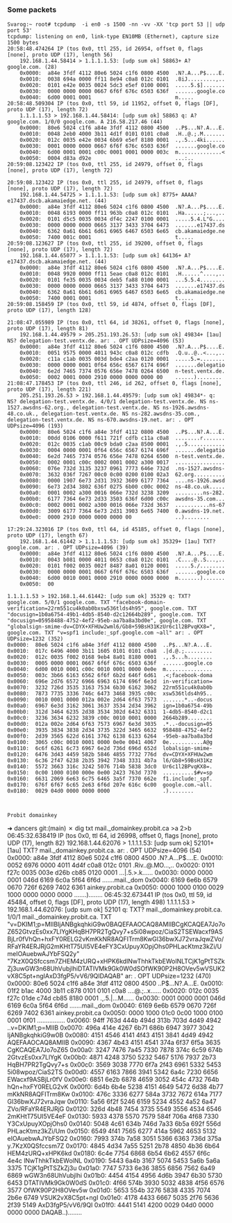 #

### Some packets

```
Svarog:~ root# tcpdump  -i en0 -s 1500 -nn -vv -XX 'tcp port 53 || udp port 53'
tcpdump: listening on en0, link-type EN10MB (Ethernet), capture size 1500 bytes
20:58:48.474264 IP (tos 0x0, ttl 255, id 26954, offset 0, flags [none], proto UDP (17), length 56)
    192.168.1.44.58414 > 1.1.1.1.53: [udp sum ok] 58863+ A? google.com. (28)
	0x0000:  a84e 3fdf 4112 80e6 5024 c1f6 0800 4500  .N?.A...P$....E.
	0x0010:  0038 694a 0000 ff11 8e94 c0a8 012c 0101  .8iJ.........,..
	0x0020:  0101 e42e 0035 0024 5dc3 e5ef 0100 0001  .....5.$].......
	0x0030:  0000 0000 0000 0667 6f6f 676c 6503 636f  .......google.co
	0x0040:  6d00 0001 0001                           m.....
20:58:48.509304 IP (tos 0x0, ttl 59, id 11952, offset 0, flags [DF], proto UDP (17), length 72)
    1.1.1.1.53 > 192.168.1.44.58414: [udp sum ok] 58863 q: A? google.com. 1/0/0 google.com. A 216.58.217.46 (44)
	0x0000:  80e6 5024 c1f6 a84e 3fdf 4112 0800 4500  ..P$...N?.A...E.
	0x0010:  0048 2eb0 4000 3b11 4d1f 0101 0101 c0a8  .H..@.;.M.......
	0x0020:  012c 0035 e42e 0034 6b69 e5ef 8180 0001  .,.5...4ki......
	0x0030:  0001 0000 0000 0667 6f6f 676c 6503 636f  .......google.co
	0x0040:  6d00 0001 0001 c00c 0001 0001 0000 003c  m..............<
	0x0050:  0004 d83a d92e                           ...:..
20:59:08.123422 IP (tos 0x0, ttl 255, id 24979, offset 0, flags [none], proto UDP (17), length 72)
```

```
20:59:08.123422 IP (tos 0x0, ttl 255, id 24979, offset 0, flags [none], proto UDP (17), length 72)
    192.168.1.44.54725 > 1.1.1.1.53: [udp sum ok] 8775+ AAAA? e17437.dscb.akamaiedge.net. (44)
	0x0000:  a84e 3fdf 4112 80e6 5024 c1f6 0800 4500  .N?.A...P$....E.
	0x0010:  0048 6193 0000 ff11 963b c0a8 012c 0101  .Ha......;...,..
	0x0020:  0101 d5c5 0035 0034 df4c 2247 0100 0001  .....5.4.L"G....
	0x0030:  0000 0000 0000 0665 3137 3433 3704 6473  .......e17437.ds
	0x0040:  6362 0a61 6b61 6d61 6965 6467 6503 6e65  cb.akamaiedge.ne
	0x0050:  7400 001c 0001                           t.....
20:59:08.123627 IP (tos 0x0, ttl 255, id 39200, offset 0, flags [none], proto UDP (17), length 72)
    192.168.1.44.65077 > 1.1.1.1.53: [udp sum ok] 64136+ A? e17437.dscb.akamaiedge.net. (44)
	0x0000:  a84e 3fdf 4112 80e6 5024 c1f6 0800 4500  .N?.A...P$....E.
	0x0010:  0048 9920 0000 ff11 5eae c0a8 012c 0101  .H......^....,..
	0x0020:  0101 fe35 0035 0034 deb5 fa88 0100 0001  ...5.5.4........
	0x0030:  0000 0000 0000 0665 3137 3433 3704 6473  .......e17437.ds
	0x0040:  6362 0a61 6b61 6d61 6965 6467 6503 6e65  cb.akamaiedge.ne
	0x0050:  7400 0001 0001                           t.....
20:59:08.158459 IP (tos 0x0, ttl 59, id 4874, offset 0, flags [DF], proto UDP (17), length 128)
```

```
21:08:47.055989 IP (tos 0x0, ttl 64, id 38261, offset 0, flags [none], proto UDP (17), length 81)
    192.168.1.44.49579 > 205.251.193.26.53: [udp sum ok] 49834+ [1au] NS? delegation-test.ventx.de. ar: . OPT UDPsize=4096 (53)
	0x0000:  a84e 3fdf 4112 80e6 5024 c1f6 0800 4500  .N?.A...P$....E.
	0x0010:  0051 9575 0000 4011 943c c0a8 012c cdfb  .Q.u..@..<...,..
	0x0020:  c11a c1ab 0035 003d bde4 c2aa 0120 0001  .....5.=........
	0x0030:  0000 0000 0001 0f64 656c 6567 6174 696f  .......delegatio
	0x0040:  6e2d 7465 7374 0576 656e 7478 0264 6500  n-test.ventx.de.
	0x0050:  0002 0001 0000 2910 0000 0000 0000 00    ......)........
21:08:47.178453 IP (tos 0x0, ttl 246, id 262, offset 0, flags [none], proto UDP (17), length 221)
    205.251.193.26.53 > 192.168.1.44.49579: [udp sum ok] 49834*- q: NS? delegation-test.ventx.de. 4/0/1 delegation-test.ventx.de. NS ns-1527.awsdns-62.org., delegation-test.ventx.de. NS ns-1926.awsdns-48.co.uk., delegation-test.ventx.de. NS ns-282.awsdns-35.com., delegation-test.ventx.de. NS ns-670.awsdns-19.net. ar: . OPT UDPsize=4096 (193)
	0x0000:  80e6 5024 c1f6 a84e 3fdf 4112 0800 4500  ..P$...N?.A...E.
	0x0010:  00dd 0106 0000 f611 721f cdfb c11a c0a8  ........r.......
	0x0020:  012c 0035 c1ab 00c9 bda0 c2aa 8500 0001  .,.5............
	0x0030:  0004 0000 0001 0f64 656c 6567 6174 696f  .......delegatio
	0x0040:  6e2d 7465 7374 0576 656e 7478 0264 6500  n-test.ventx.de.
	0x0050:  0002 0001 c00c 0002 0001 0002 a300 0017  ................
	0x0060:  076e 732d 3135 3237 0961 7773 646e 732d  .ns-1527.awsdns-
	0x0070:  3632 036f 7267 00c0 0c00 0200 0100 02a3  62.org..........
	0x0080:  0000 1907 6e73 2d31 3932 3609 6177 7364  ....ns-1926.awsd
	0x0090:  6e73 2d34 3802 636f 0275 6b00 c00c 0002  ns-48.co.uk.....
	0x00a0:  0001 0002 a300 0016 066e 732d 3238 3209  .........ns-282.
	0x00b0:  6177 7364 6e73 2d33 3503 636f 6d00 c00c  awsdns-35.com...
	0x00c0:  0002 0001 0002 a300 0016 066e 732d 3637  ...........ns-67
	0x00d0:  3009 6177 7364 6e73 2d31 3903 6e65 7400  0.awsdns-19.net.
	0x00e0:  0000 2910 0000 0000 0000 00              ..)........
```

```
17:29:24.323016 IP (tos 0x0, ttl 64, id 45185, offset 0, flags [none], proto UDP (17), length 67)
    192.168.1.44.61442 > 1.1.1.1.53: [udp sum ok] 35329+ [1au] TXT? google.com. ar: . OPT UDPsize=4096 (39)
	0x0000:  a84e 3fdf 4112 80e6 5024 c1f6 0800 4500  .N?.A...P$....E.
	0x0010:  0043 b081 0000 4011 0653 c0a8 012c 0101  .C....@..S...,..
	0x0020:  0101 f002 0035 002f 8487 8a01 0120 0001  .....5./........
	0x0030:  0000 0000 0001 0667 6f6f 676c 6503 636f  .......google.co
	0x0040:  6d00 0010 0001 0000 2910 0000 0000 0000  m.......).......
	0x0050:  00
```
    1.1.1.1.53 > 192.168.1.44.61442: [udp sum ok] 35329 q: TXT? google.com. 5/0/1 google.com. TXT "facebook-domain-verification=22rm551cu4k0ab0bxsw536tlds4h95", google.com. TXT "docusign=1b0a6754-49b1-4db5-8540-d2c12664b289", google.com. TXT "docusign=05958488-4752-4ef2-95eb-aa7ba8a3bd0e", google.com. TXT "globalsign-smime-dv=CDYX+XFHUw2wml6/Gb8+59BsH31KzUr6c1l2BPvqKX8=", google.com. TXT "v=spf1 include:_spf.google.com ~all" ar: . OPT UDPsize=1232 (352)
	0x0000:  80e6 5024 c1f6 a84e 3fdf 4112 0800 4500  ..P$...N?.A...E.
	0x0010:  017c 6496 4000 3b11 1605 0101 0101 c0a8  .|d.@.;.........
	0x0020:  012c 0035 f002 0168 9eb4 8a01 8180 0001  .,.5...h........
	0x0030:  0005 0000 0001 0667 6f6f 676c 6503 636f  .......google.co
	0x0040:  6d00 0010 0001 c00c 0010 0001 0000 0e0e  m...............
	0x0050:  003c 3b66 6163 6562 6f6f 6b2d 646f 6d61  .<;facebook-doma
	0x0060:  696e 2d76 6572 6966 6963 6174 696f 6e3d  in-verification=
	0x0070:  3232 726d 3535 3163 7534 6b30 6162 3062  22rm551cu4k0ab0b
	0x0080:  7873 7735 3336 746c 6473 3468 3935 c00c  xsw536tlds4h95..
	0x0090:  0010 0001 0000 012a 002e 2d64 6f63 7573  .......*..-docus
	0x00a0:  6967 6e3d 3162 3061 3637 3534 2d34 3962  ign=1b0a6754-49b
	0x00b0:  312d 3464 6235 2d38 3534 302d 6432 6331  1-4db5-8540-d2c1
	0x00c0:  3236 3634 6232 3839 c00c 0010 0001 0000  2664b289........
	0x00d0:  012a 002e 2d64 6f63 7573 6967 6e3d 3035  .*..-docusign=05
	0x00e0:  3935 3834 3838 2d34 3735 322d 3465 6632  958488-4752-4ef2
	0x00f0:  2d39 3565 622d 6161 3762 6138 6133 6264  -95eb-aa7ba8a3bd
	0x0100:  3065 c00c 0010 0001 0000 0e0e 0041 4067  0e...........A@g
	0x0110:  6c6f 6261 6c73 6967 6e2d 736d 696d 652d  lobalsign-smime-
	0x0120:  6476 3d43 4459 582b 5846 4855 7732 776d  dv=CDYX+XFHUw2wm
	0x0130:  6c36 2f47 6238 2b35 3942 7348 3331 4b7a  l6/Gb8+59BsH31Kz
	0x0140:  5572 3663 316c 3242 5076 714b 5838 3dc0  Ur6c1l2BPvqKX8=.
	0x0150:  0c00 1000 0100 000e 0e00 2423 763d 7370  ..........$#v=sp
	0x0160:  6631 2069 6e63 6c75 6465 3a5f 7370 662e  f1.include:_spf.
	0x0170:  676f 6f67 6c65 2e63 6f6d 207e 616c 6c00  google.com.~all.
	0x0180:  0029 04d0 0000 0000 0000                 .)........
```


Probit domainkey

```
➜  dancers git:(main) ✗ dig txt mail._domainkey.probit.ca >a 2>b
06:45:32.638419 IP (tos 0x0, ttl 64, id 26998, offset 0, flags [none], proto UDP (17), length 82)
    192.168.1.44.62076 > 1.1.1.1.53: [udp sum ok] 52101+ [1au] TXT? mail._domainkey.probit.ca. ar: . OPT UDPsize=4096 (54)
	0x0000:  a84e 3fdf 4112 80e6 5024 c1f6 0800 4500  .N?.A...P$....E.
	0x0010:  0052 6976 0000 4011 4d4f c0a8 012c 0101  .Riv..@.MO...,..
	0x0020:  0101 f27c 0035 003e d26b cb85 0120 0001  ...|.5.>.k......
	0x0030:  0000 0000 0001 046d 6169 6c0a 5f64 6f6d  .......mail._dom
	0x0040:  6169 6e6b 6579 0670 726f 6269 7402 6361  ainkey.probit.ca
	0x0050:  0000 1000 0100 0029 1000 0000 0000 0000  .......)........
06:45:32.673441 IP (tos 0x0, ttl 59, id 45484, offset 0, flags [DF], proto UDP (17), length 498)
    1.1.1.1.53 > 192.168.1.44.62076: [udp sum ok] 52101 q: TXT? mail._domainkey.probit.ca. 1/0/1 mail._domainkey.probit.ca. TXT "v=DKIM1;p=MIIBIjANBgkqhkiG9w0BAQEFAAOCAQ8AMIIBCgKCAQEA7Jo7oZ652GtvzEs0xx7LlYgKHqBH7PR2TgQvy7+s5i08wpoz/CiaS2TSEWacxf9ASBjLr0fVhQn+hxFY0RELG2vKmKkNR8AQFITrm8KwGl36bwXJ72vraJqwZVo/RFaYR4ERJRjG2mKHtT75UI5VE4eFY3CxUpuyXOpjOhs0PHLacKtmz3kZi/UmeIOAuebwAJYbFSQ2y" "7KzX0QSfccsm7ZHEM4zURQ+xHPK6kdlNwThhkTkbEWolNLTCjK1gPtTSZkZj3uwGW3n68UhVubjIhiDTATIVMk9Gk0W0dSOfWK90P2H8OVev5wVSUK2vX8C5pt+ngIAxD3fgP5/vV6/9QIDAQAB" ar: . OPT UDPsize=1232 (470)
	0x0000:  80e6 5024 c1f6 a84e 3fdf 4112 0800 4500  ..P$...N?.A...E.
	0x0010:  01f2 b1ac 4000 3b11 c878 0101 0101 c0a8  ....@.;..x......
	0x0020:  012c 0035 f27c 01de c74d cb85 8180 0001  .,.5.|...M......
	0x0030:  0001 0000 0001 046d 6169 6c0a 5f64 6f6d  .......mail._dom
	0x0040:  6169 6e6b 6579 0670 726f 6269 7402 6361  ainkey.probit.ca
	0x0050:  0000 1000 01c0 0c00 1000 0100 0001 0f01  ................
	0x0060:  94ff 763d 444b 494d 313b 703d 4d49 4942  ..v=DKIM1;p=MIIB
	0x0070:  496a 414e 4267 6b71 686b 6947 3977 3042  IjANBgkqhkiG9w0B
	0x0080:  4151 4546 4141 4f43 4151 3841 4d49 4942  AQEFAAOCAQ8AMIIB
	0x0090:  4367 4b43 4151 4541 374a 6f37 6f5a 3635  CgKCAQEA7Jo7oZ65
	0x00a0:  3247 7476 7a45 7330 7878 374c 6c59 674b  2GtvzEs0xx7LlYgK
	0x00b0:  4871 4248 3750 5232 5467 5176 7937 2b73  HqBH7PR2TgQvy7+s
	0x00c0:  3569 3038 7770 6f7a 2f43 6961 5332 5453  5i08wpoz/CiaS2TS
	0x00d0:  4557 6163 7866 3941 5342 6a4c 7230 6656  EWacxf9ASBjLr0fV
	0x00e0:  6851 6e2b 6878 4659 3052 454c 4732 764b  hQn+hxFY0RELG2vK
	0x00f0:  6d4b 6b4e 5238 4151 4649 5472 6d38 4b77  mKkNR8AQFITrm8Kw
	0x0100:  476c 3336 6277 584a 3732 7672 614a 7177  Gl36bwXJ72vraJqw
	0x0110:  5a56 6f2f 5246 6159 5234 4552 4a52 6a47  ZVo/RFaYR4ERJRjG
	0x0120:  326d 4b48 7454 3735 5549 3556 4534 6546  2mKHtT75UI5VE4eF
	0x0130:  5933 4378 5570 7579 584f 706a 4f68 7330  Y3CxUpuyXOpjOhs0
	0x0140:  5048 4c61 634b 746d 7a33 6b5a 692f 556d  PHLacKtmz3kZi/Um
	0x0150:  6549 4f41 7565 6277 414a 5962 4653 5132  eIOAuebwAJYbFSQ2
	0x0160:  7993 374b 7a58 3051 5366 6363 736d 375a  y.7KzX0QSfccsm7Z
	0x0170:  4845 4d34 7a55 5251 2b78 4850 4b36 6b64  HEM4zURQ+xHPK6kd
	0x0180:  6c4e 7754 6868 6b54 6b62 4557 6f6c 4e4c  lNwThhkTkbEWolNL
	0x0190:  5443 6a4b 3167 5074 5453 5a6b 5a6a 3375  TCjK1gPtTSZkZj3u
	0x01a0:  7747 5733 6e36 3855 6856 7562 6a49 6869  wGW3n68UhVubjIhi
	0x01b0:  4454 4154 4956 4d6b 3947 6b30 5730 6453  DTATIVMk9Gk0W0dS
	0x01c0:  4f66 574b 3930 5032 4838 4f56 6576 3577  OfWK90P2H8OVev5w
	0x01d0:  5653 554b 3276 5838 4335 7074 2b6e 6749  VSUK2vX8C5pt+ngI
	0x01e0:  4178 4433 6667 5035 2f76 5636 2f39 5149  AxD3fgP5/vV6/9QI
	0x01f0:  4441 5141 4200 0029 04d0 0000 0000 0000  DAQAB..)........
```

